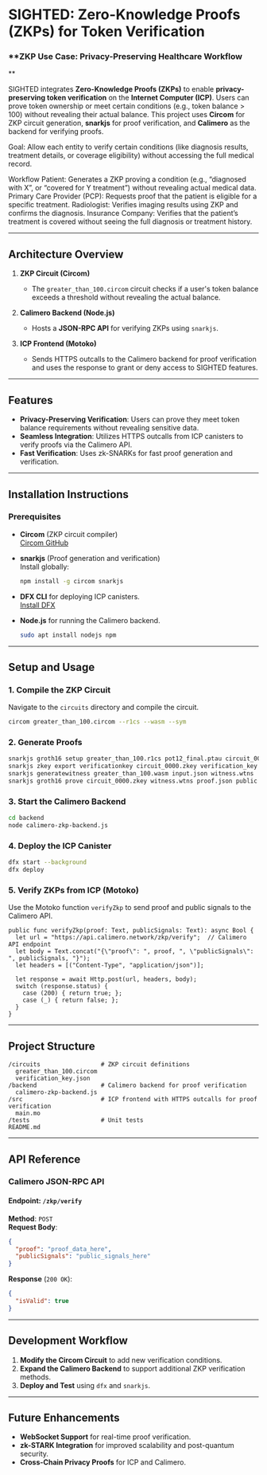 # **SIGHTED: Zero-Knowledge Proofs (ZKPs) for Token Verification**

### **ZKP Use Case: Privacy-Preserving Healthcare Workflow
**  

SIGHTED integrates **Zero-Knowledge Proofs (ZKPs)** to enable **privacy-preserving token verification** on the **Internet Computer (ICP)**. Users can prove token ownership or meet certain conditions (e.g., token balance > 100) without revealing their actual balance. This project uses **Circom** for ZKP circuit generation, **snarkjs** for proof verification, and **Calimero** as the backend for verifying proofs.


Goal: Allow each entity to verify certain conditions (like diagnosis results, treatment details, or coverage eligibility) without accessing the full medical record.

Workflow
Patient: Generates a ZKP proving a condition (e.g., “diagnosed with X”, or “covered for Y treatment”) without revealing actual medical data.
Primary Care Provider (PCP): Requests proof that the patient is eligible for a specific treatment.
Radiologist: Verifies imaging results using ZKP and confirms the diagnosis.
Insurance Company: Verifies that the patient’s treatment is covered without seeing the full diagnosis or treatment history.




---

## **Architecture Overview**

1. **ZKP Circuit (Circom)**  
   - The `greater_than_100.circom` circuit checks if a user's token balance exceeds a threshold without revealing the actual balance.  

2. **Calimero Backend (Node.js)**  
   - Hosts a **JSON-RPC API** for verifying ZKPs using `snarkjs`.  

3. **ICP Frontend (Motoko)**  
   - Sends HTTPS outcalls to the Calimero backend for proof verification and uses the response to grant or deny access to SIGHTED features.

---

## **Features**
- **Privacy-Preserving Verification**: Users can prove they meet token balance requirements without revealing sensitive data.  
- **Seamless Integration**: Utilizes HTTPS outcalls from ICP canisters to verify proofs via the Calimero API.  
- **Fast Verification**: Uses zk-SNARKs for fast proof generation and verification.  

---

## **Installation Instructions**

### Prerequisites
- **Circom** (ZKP circuit compiler)  
  [Circom GitHub](https://github.com/iden3/circom)  

- **snarkjs** (Proof generation and verification)  
  Install globally:  
  ```bash
  npm install -g circom snarkjs
  ```

- **DFX CLI** for deploying ICP canisters.  
  [Install DFX](https://internetcomputer.org/docs/current/developer-docs/setup/install/)  

- **Node.js** for running the Calimero backend.  
  ```bash
  sudo apt install nodejs npm
  ```

---

## **Setup and Usage**

### **1. Compile the ZKP Circuit**
Navigate to the `circuits` directory and compile the circuit.
```bash
circom greater_than_100.circom --r1cs --wasm --sym
```

### **2. Generate Proofs**
```bash
snarkjs groth16 setup greater_than_100.r1cs pot12_final.ptau circuit_0000.zkey
snarkjs zkey export verificationkey circuit_0000.zkey verification_key.json
snarkjs generatewitness greater_than_100.wasm input.json witness.wtns
snarkjs groth16 prove circuit_0000.zkey witness.wtns proof.json public.json
```

### **3. Start the Calimero Backend**
```bash
cd backend
node calimero-zkp-backend.js
```

### **4. Deploy the ICP Canister**
```bash
dfx start --background
dfx deploy
```

### **5. Verify ZKPs from ICP (Motoko)**
Use the Motoko function `verifyZkp` to send proof and public signals to the Calimero API.
```motoko
public func verifyZkp(proof: Text, publicSignals: Text): async Bool {
  let url = "https://api.calimero.network/zkp/verify";  // Calimero API endpoint
  let body = Text.concat("{\"proof\": ", proof, ", \"publicSignals\": ", publicSignals, "}");
  let headers = [("Content-Type", "application/json")];

  let response = await Http.post(url, headers, body);
  switch (response.status) {
    case (200) { return true; };
    case (_) { return false; };
  }
}
```

---

## **Project Structure**
```
/circuits                 # ZKP circuit definitions
  greater_than_100.circom
  verification_key.json
/backend                  # Calimero backend for proof verification
  calimero-zkp-backend.js
/src                      # ICP frontend with HTTPS outcalls for proof verification
  main.mo
/tests                    # Unit tests
README.md
```

---

## **API Reference**

### **Calimero JSON-RPC API**
#### **Endpoint: `/zkp/verify`**
**Method**: `POST`  
**Request Body**:
```json
{
  "proof": "proof_data_here",
  "publicSignals": "public_signals_here"
}
```

**Response** (`200 OK`):
```json
{
  "isValid": true
}
```

---

## **Development Workflow**

1. **Modify the Circom Circuit** to add new verification conditions.  
2. **Expand the Calimero Backend** to support additional ZKP verification methods.  
3. **Deploy and Test** using `dfx` and `snarkjs`.

---

## **Future Enhancements**
- **WebSocket Support** for real-time proof verification.  
- **zk-STARK Integration** for improved scalability and post-quantum security.  
- **Cross-Chain Privacy Proofs** for ICP and Calimero.  
